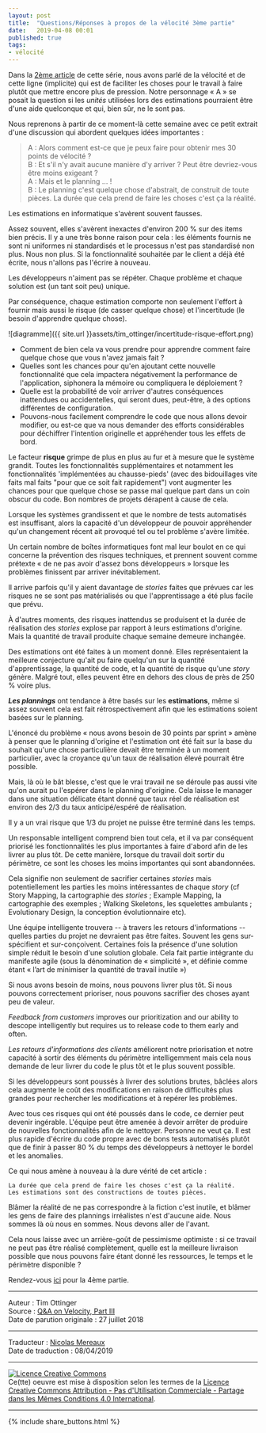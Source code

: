 ```yaml
---
layout: post
title:  "Questions/Réponses à propos de la vélocité 3ème partie"
date:   2019-04-08 00:01
published: true
tags:
- vélocité
---
```


Dans la [2ème article](http://www.les-traducteurs-agiles.org/2019/01/29/questions-reponses-a-propos-de-la-velocite-2eme-partie.html) de cette série, nous avons parlé de la vélocité et de cette ligne (implicite) qui est de faciliter les choses pour le travail à faire plutôt que mettre encore plus de pression. Notre personnage « A » se posait la question si les _unités_ utilisées lors des estimations pourraient être d'une aide quelconque et qui, bien sûr, ne le sont pas.

Nous reprenons à partir de ce moment-là cette semaine avec ce petit extrait d'une discussion qui abordent quelques idées importantes :

> A : Alors comment est-ce que je peux faire pour obtenir mes 30 points de vélocité ?  
> B : Et s'il n'y avait aucune manière d'y arriver ? Peut être devriez-vous être moins exigeant ?  
> A : Mais et le planning … !  
> B : Le planning c'est quelque chose d'abstrait, de construit de toute pièces. La durée que cela prend de faire les choses c'est ça la réalité.

Les estimations en informatique s'avèrent souvent fausses.

Assez souvent, elles s'avèrent inexactes d'environ 200 % sur des items bien précis. Il y a une très bonne raison pour cela : les éléments fournis ne sont ni uniformes ni standardisés et le processus n'est pas standardisé non plus. Nous non plus. Si la fonctionnalité souhaitée par le client a déjà été écrite, nous n'allons pas l'écrire à nouveau.

Les développeurs n'aiment pas se répéter. Chaque problème et chaque solution est (un tant soit peu) unique.

Par conséquence, chaque estimation comporte non seulement l'effort à fournir mais aussi le risque (de casser quelque chose) et l'incertitude (le besoin d'apprendre quelque chose).

![diagramme]({{ site.url }}assets/tim_ottinger/incertitude-risque-effort.png)

* Comment de bien cela va vous prendre pour apprendre comment faire quelque chose que vous n'avez jamais fait ?
* Quelles sont les chances pour qu'en ajoutant cette nouvelle fonctionnalité que cela impactera négativement la performance de l'application, siphonera la mémoire ou compliquera le déploiement ?
* Quelle est la probabilité de voir arriver d'autres conséquences inattendues ou accidentelles, qui seront dues, peut-être, à des options différentes de configuration.
* Pouvons-nous facilement comprendre le code que nous allons devoir modifier, ou est-ce que va nous demander des efforts considérables pour déchiffrer l'intention originelle et appréhender tous les effets de bord.

Le facteur **risque** grimpe de plus en plus au fur et à mesure que le système grandit. Toutes les fonctionnalités supplémentaires et notamment les fonctionnalités 'implémentées au chausse-pieds' (avec des bidouillages vite faits mal faits "pour que ce soit fait rapidement") vont augmenter les chances pour que quelque chose se passe mal quelque part dans un coin obscur du code. Bon nombres de projets dérapent à cause de cela.

Lorsque les systèmes grandissent et que le nombre de tests automatisés est insuffisant, alors la capacité d'un développeur de pouvoir appréhender qu'un changement récent ait provoqué tel ou tel problème s'avère limitée.

Un certain nombre de boîtes informatiques font mal leur boulot en ce qui concerne la prévention des risques techniques, et prennent souvent comme prétexte « de ne pas avoir d'assez bons développeurs » lorsque les problèmes finissent par arriver inévitablement.

Il arrive parfois qu'il y aient davantage de _stories_ faites que prévues car les risques ne se sont pas matérialisés ou que l'apprentissage a été plus facile que prévu.

À d'autres moments, des risques inattendus se produisent et la durée de réalisation des _stories_ explose par rapport à leurs estimations d'origine. Mais la quantité de travail produite chaque semaine demeure inchangée.

Des estimations ont été faites à un moment donné. Elles représentaient la meilleure conjecture qu'ait pu faire quelqu'un sur la quantité d'apprentissage, la quantité de code, et la quantité de risque qu'une _story_ génère. Malgré tout, elles peuvent être en dehors des clous de près de 250 % voire plus.

_**Les plannings**_ ont tendance à être basés sur les **estimations**, même si assez souvent cela est fait rétrospectivement afin que les estimations soient basées sur le planning.

L'énoncé du problème « nous avons besoin de 30 points par sprint » amène à penser que le planning d'origine et l'estimation ont été fait sur la base du souhait qu'une chose particulière devait être terminée à un moment particulier, avec la croyance qu'un taux de réalisation élevé pourrait être possible.

Mais, là où le bât blesse, c'est que le vrai travail ne se déroule pas aussi vite qu'on aurait pu l'espérer dans le planning d'origine. Cela laisse le manager dans une situation délicate étant donné que taux réel de réalisation est environ des 2/3 du taux anticipé/espéré de réalisation.

Il y a un vrai risque que 1/3 du projet ne puisse être terminé dans les temps.

Un responsable intelligent comprend bien tout cela, et il va par conséquent priorisé les fonctionnalités les plus importantes à faire d'abord afin de les livrer au plus tôt. De cette manière, lorsque du travail doit sortir du périmètre, ce sont les choses les moins importantes qui sont abandonnées.

Cela signifie non seulement de sacrifier certaines _stories_ mais potentiellement les parties les moins intéressantes de chaque _story_ (cf Story Mapping, la cartographie des _stories_ ; Example Mapping, la cartographie des exemples ; Walking Skeletons, les squelettes ambulants ; Evolutionary Design, la conception évolutionnaire etc).

Une équipe intelligente trouvera -- à travers les retours d'informations -- quelles parties du projet ne devraient pas être faites. Souvent les gens sur-spécifient et sur-conçoivent. Certaines fois la présence d'une solution simple réduit le besoin d'une solution globale. Cela fait partie intégrante du manifeste agile (sous la dénomination de « simplicité », et définie comme étant « l’art de minimiser la quantité de travail inutile »)

Si nous avons besoin de moins, nous pouvons livrer plus tôt.
Si nous pouvons correctement prioriser, nous pouvons sacrifier des choses ayant peu de valeur.

_Feedback from customers_ improves our prioritization and our ability to descope intelligently but requires us to release code to them early and often.

_Les retours d'informations des clients_ améliorent notre priorisation et notre capacité à sortir des éléments du périmètre intelligemment mais cela nous demande de leur livrer du code le plus tôt et le plus souvent possible.

Si les développeurs sont poussés à livrer des solutions brutes, bâclées alors cela augmente le coût des modifications en raison de difficultés plus grandes pour rechercher les modifications et à repérer les problèmes.

Avec tous ces risques qui ont été poussés dans le code, ce dernier peut devenir ingérable. L'équipe peut être amenée à devoir arrêter de produire de nouvelles fonctionnalités afin de le nettoyer. Personne ne veut ça. Il est plus rapide d'écrire du code propre avec de bons tests automatisés plutôt que de finir à passer 80 % du temps des développeurs à nettoyer le bordel et les anomalies.

Ce qui nous amène à nouveau à la dure vérité de cet article :

`La durée que cela prend de faire les choses c'est ça la réalité.`  
`Les estimations sont des constructions de toutes pièces.`

Blâmer la réalité de ne pas correspondre à la fiction c'est inutile, et blâmer les gens de faire des plannings irréalistes n'est d'aucune aide. Nous sommes là où nous en sommes. Nous devons aller de l'avant.

Cela nous laisse avec un arrière-goût de pessimisme optimiste : si ce travail ne peut pas être réalisé complètement, quelle est la meilleure livraison possible que nous pouvons faire étant donné les ressources, le temps et le périmètre disponible ?

Rendez-vous [ici](https://agileotter.blogspot.com/2018/10/q-and-on-velocity-part-iv.html) pour la 4ème partie.

---
Auteur : Tim Ottinger  
Source : [Q&A on Velocity, Part III](https://agileotter.blogspot.com/2018/07/q-on-velocity-part-ii.html)  
Date de parution originale : 27 juillet 2018  

---
Traducteur : [Nicolas Mereaux](http://www.les-traducteurs-agiles.org/traducteurs/)  
Date de traduction : 08/04/2019  

---

<a rel="license" href="http://creativecommons.org/licenses/by-nc-sa/4.0/"><img alt="Licence Creative Commons" style="border-width:0" src="http://i.creativecommons.org/l/by-nc-sa/4.0/88x31.png" /></a><br />Ce(tte) oeuvre est mise à disposition selon les termes de la <a rel="license" href="http://creativecommons.org/licenses/by-nc-sa/4.0/">Licence Creative Commons Attribution - Pas d'Utilisation Commerciale - Partage dans les Mêmes Conditions 4.0 International</a>.

---

{% include share_buttons.html %}
